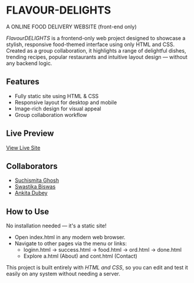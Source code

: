 # FLAVOUR-DELIGHTS
A ONLINE FOOD DELIVERY WEBSITE (front-end only)

*FlavourDELIGHTS* is a frontend-only web project designed to showcase a stylish, responsive food-themed interface using only HTML and CSS. Created as a group collaboration, it highlights a range of delightful dishes, trending recipes, popular restaurants and intuitive layout design — without any backend logic.

## Features

- Fully static site using HTML & CSS
- Responsive layout for desktop and mobile
- Image-rich design for visual appeal
- Group collaboration workflow

## Live Preview

[View Live Site](https://suchi974.github.io/FLAVOUR-DELIGHTS/)  


## Collaborators

- [Suchismita Ghosh](https://github.com/suchi974)
- [Swastika Biswas](https://github.com/swastika-12-git)
- [Ankita Dubey](https://github.com/teammate3)

## How to Use

No installation needed — it's a static site!

- Open index.html in any modern web browser.
- Navigate to other pages via the menu or links:
  - loginn.html → success.html → food.html → ord.html → done.html
  - Explore a.html (About) and cont.html (Contact)

This project is built entirely with *HTML and CSS*, so you can edit and test it easily on any system without needing a server.
